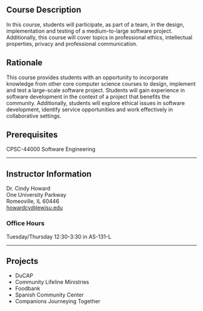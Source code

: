 ##  Course Description  
In this course, students will participate, as part of a team, in the design, implementation and testing of a medium-to-large software project. Additionally, this course will cover topics in professional ethics, intellectual properties, privacy and professional communication.

## Rationale
This course provides students with an opportunity to incorporate knowledge from other core computer science courses to design, implement and test a large-scale software project.  Students will gain experience in software development in the context of a project that benefits the community.  Additionally, students will explore ethical issues in software development, identify service opportunities and work effectively in collaborative settings.

## Prerequisites  
CPSC-44000 Software Engineering

---

## Instructor Information
Dr. Cindy Howard  
One University Parkway  
Romeoville, IL 60446  
[howardcy@lewisu.edu](mailto:howardcy@lewisu.edu)

### Office Hours
Tuesday/Thursday 12:30-3:30 in AS-131-L  

---
## Projects
* DuCAP
* Community Lifeline Ministries
* Foodbank
* Spanish Community Center
* Companions Journeying Together
